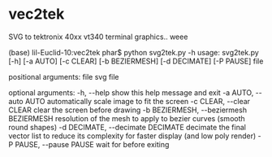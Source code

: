 # vec2tek
SVG to tektronix 40xx vt340 terminal graphics.. weee

(base) lil-Euclid-10:vec2tek phar$ python svg2tek.py -h
usage: svg2tek.py [-h] [-a AUTO] [-c CLEAR] [-b BEZIERMESH] [-d DECIMATE]
                  [-P PAUSE]
                  file

positional arguments:
  file                  svg file

optional arguments:
  -h, --help            show this help message and exit
  -a AUTO, --auto AUTO  automatically scale image to fit the screen
  -c CLEAR, --clear CLEAR
                        clear the screen before drawing
  -b BEZIERMESH, --beziermesh BEZIERMESH
                        resolution of the mesh to apply to bezier curves
                        (smooth round shapes)
  -d DECIMATE, --decimate DECIMATE
                        decimate the final vector list to reduce its
                        complexity for faster display (and low poly render)
  -P PAUSE, --pause PAUSE
                        wait for <enter> before exiting

